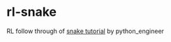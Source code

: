 # rl-snake
RL follow through of [snake tutorial](https://youtu.be/L8ypSXwyBds?si=KH-emzZtTUp-QOZx) by python_engineer
